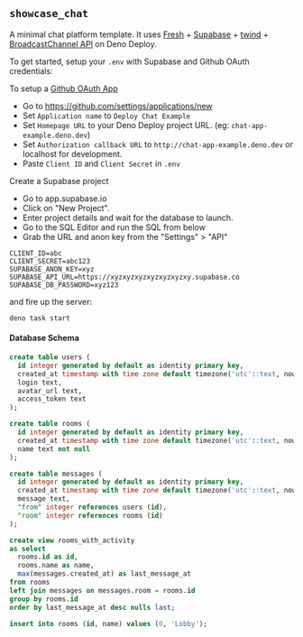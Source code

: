 ## `showcase_chat`

A minimal chat platform template. It uses [Fresh](https://fresh.deno.dev) +
[Supabase](https://supabase.io) + [twind](https://twind.dev) +
[BroadcastChannel API](https://developer.mozilla.org/en-US/docs/Web/API/Broadcast_Channel_API)
on Deno Deploy.

To get started, setup your `.env` with Supabase and Github OAuth credentials:

To setup a
[Github OAuth App](https://developer.github.com/apps/building-oauth-apps/authorizing-oauth-apps)

- Go to https://github.com/settings/applications/new
- Set `Application name` to `Deploy Chat Example`
- Set `Homepage URL` to your Deno Deploy project URL. (eg:
  `chat-app-example.deno.dev`)
- Set `Authorization callback URL` to `http://chat-app-example.deno.dev` or
  localhost for development.
- Paste `Client ID` and `Client Secret` in `.env`

Create a Supabase project

- Go to app.supabase.io
- Click on "New Project".
- Enter project details and wait for the database to launch.
- Go to the SQL Editor and run the SQL from below
- Grab the URL and anon key from the "Settings" > "API"

```
CLIENT_ID=abc
CLIENT_SECRET=abc123
SUPABASE_ANON_KEY=xyz
SUPABASE_API_URL=https://xyzxyzxyzxyzxyzxyzxy.supabase.co
SUPABASE_DB_PASSWORD=xyz123
```

and fire up the server:

```
deno task start
```

#### Database Schema

```sql
create table users (
  id integer generated by default as identity primary key,
  created_at timestamp with time zone default timezone('utc'::text, now()) not null,
  login text,
  avatar_url text,
  access_token text
);

create table rooms (
  id integer generated by default as identity primary key,
  created_at timestamp with time zone default timezone('utc'::text, now()) not null,
  name text not null
);

create table messages (
  id integer generated by default as identity primary key,
  created_at timestamp with time zone default timezone('utc'::text, now()) not null,
  message text,
  "from" integer references users (id),
  "room" integer references rooms (id)
);

create view rooms_with_activity
as select
  rooms.id as id,
  rooms.name as name,
  max(messages.created_at) as last_message_at
from rooms
left join messages on messages.room = rooms.id
group by rooms.id
order by last_message_at desc nulls last;

insert into rooms (id, name) values (0, 'Lobby');
```
